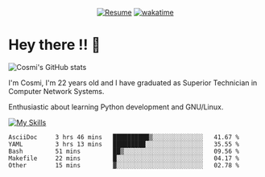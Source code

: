 
<div align="center">

[![Resume](https://img.shields.io/badge/Website-Porfolio-blue)](http://cnicolau.com) 
[![wakatime](https://wakatime.com/badge/user/5e7e21d4-152f-41d6-bf86-d6c288282185.svg)](https://wakatime.com/@5e7e21d4-152f-41d6-bf86-d6c288282185)

</div>

# Hey there !! :wave:

![Cosmi's GitHub stats](https://github-readme-stats.vercel.app/api?username=cosmi310599&show_icons=true&theme=apprentice)

I'm Cosmi, I'm 22 years old and I have graduated as Superior Technician in Computer Network Systems.

Enthusiastic about learning Python development and GNU/Linux.


[![My Skills](https://skillicons.dev/icons?i=ansible,aws,bash,linux,vim,docker,vscode,postgres,py,powershell,wordpress,git,gitlab,stackoverflow,html)](https://skillicons.dev)


<!--START_SECTION:waka-->

```text
AsciiDoc     3 hrs 46 mins   ██████████▒░░░░░░░░░░░░░░   41.67 %
YAML         3 hrs 13 mins   █████████░░░░░░░░░░░░░░░░   35.55 %
Bash         51 mins         ██▒░░░░░░░░░░░░░░░░░░░░░░   09.56 %
Makefile     22 mins         █░░░░░░░░░░░░░░░░░░░░░░░░   04.17 %
Other        15 mins         ▓░░░░░░░░░░░░░░░░░░░░░░░░   02.78 %
```

<!--END_SECTION:waka--> 



